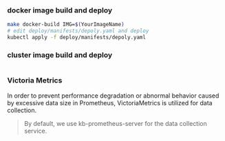 ### docker image build and deploy
```bash
make docker-build IMG=$(YourImageName)
# edit deploy/manifests/depoly.yaml and deploy
kubectl apply -f deploy/manifests/depoly.yaml
```

### cluster image build and deploy
```bash
```

### Victoria Metrics

In order to prevent performance degradation or abnormal behavior caused by excessive data size in Prometheus, VictoriaMetrics is utilized for data collection.

> By default, we use kb-prometheus-server for the data collection service.